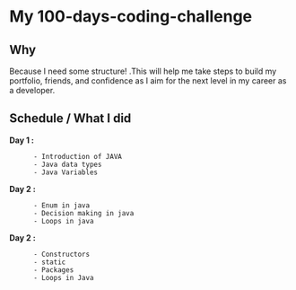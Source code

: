 # My 100-days-coding-challenge

## Why

Because I need some structure! .This will help me take steps to build my portfolio, friends, and confidence as I aim for the next level in my career as a developer.

## Schedule / What I did

**Day 1 :**  

          - Introduction of JAVA
          - Java data types
          - Java Variables
         

**Day 2 :**  

          - Enum in java
          - Decision making in java
          - Loops in java
     

**Day 2 :**  

          - Constructors
          - static
          - Packages
          - Loops in Java
